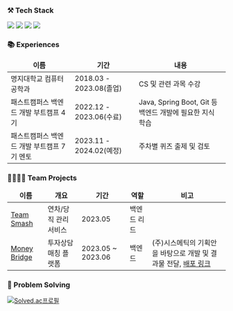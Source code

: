 ### ⚒️ Tech Stack
<p>
  <img src="https://img.shields.io/badge/Java-007396?&style=flat&logo=OpenJDK&logoColor=white">
  <img src="https://img.shields.io/badge/Spring_Boot-F2F4F9?style=flat&logo=spring-boot" />
  <img src="https://img.shields.io/badge/JPA-6DB33F?style=flat" />
  <img src="https://img.shields.io/badge/MySQL-005C84?style=flat&logo=mysql&logoColor=white"/>
</p>

### 📚 Experiences
<table>
  <thead align="center">
    <tr>
      <td><b>이름</b></td>
      <td><b>기간</b></td>
      <td><b>내용</b></td>
    </tr>
  </thead>
  <tbody>
    <tr>
      <td>명지대학교 컴퓨터공학과</td>
      <td>2018.03 - 2023.08(졸업)</td>
      <td>CS 및 관련 과목 수강</td>
    </tr>
    <tr>
      <td>패스트캠퍼스 백엔드 개발 부트캠프 4기</td>
      <td>2022.12 - 2023.06(수료)</td>
      <td>Java, Spring Boot, Git 등 백엔드 개발에 필요한 지식 학습</td>
    </tr>
    <tr>
      <td>패스트캠퍼스 백엔드 개발 부트캠프 7기 멘토</td>
      <td>2023.11 - 2024.02(예정)</td>
      <td>주차별 퀴즈 출제 및 검토</a></td>
    </tr>
  </tbody>
</table>

### 👨‍👩‍👧‍👦 Team Projects
<table>
  <thead align="center">
    <tr border: none;>
      <td><b>이름</b></td>
      <td><b>개요</b></td>
      <td><b>기간</b></td>
      <td><b>역할</b></td>
      <td><b>비고</b></td>
    </tr>
  </thead>
  <tbody>
    <tr>
      <td>
        <a href="https://github.com/smash-teams/smash-teams-BE">Team Smash</a>
      </td>
      <td>연차/당직 관리 서비스</td>
      <td>2023.05</td>
      <td>백엔드 리드</td>
      <td></td>
    </tr>
    <tr>
      <td>
        <a href="https://github.com/FINALALT1/BACKEND">Money Bridge</a>
      </td>
      <td>투자상담 매칭 플랫폼</td>
      <td>2023.05 ~ 2023.06</td>
      <td>백엔드</td>
      <td>(주)시스메틱의 기획안을 바탕으로 개발 및 결과물 전달, <a href="https://www.moneybridge.co.kr/">배포 링크</a></td>
    </tr>
  </tbody>
</table>

### 🎲 Problem Solving
[![Solved.ac프로필](http://mazassumnida.wtf/api/v2/generate_badge?boj=hol1319)](https://solved.ac/hol1319)

